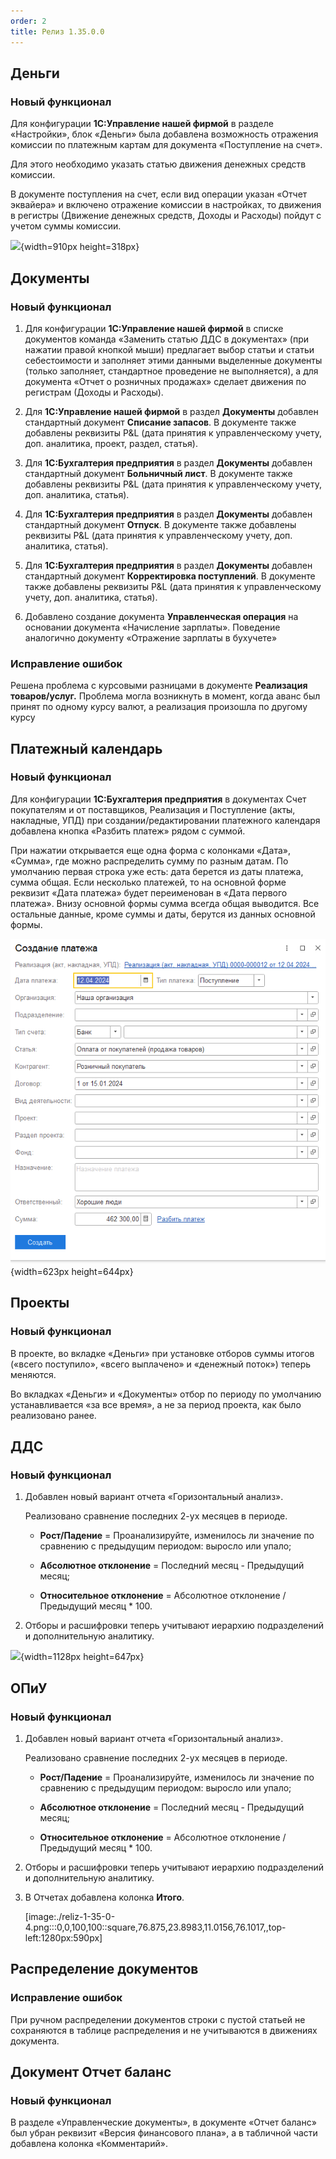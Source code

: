 ```yaml
---
order: 2
title: Релиз 1.35.0.0
---
```


## **Деньги**

### Новый функционал

Для конфигурации **1С:Управление нашей фирмой** в разделе «Настройки», блок «Деньги» была добавлена возможность отражения комиссии по платежным картам для документа «Поступление на счет».

Для этого необходимо указать статью движения денежных средств комиссии.

В документе поступления на счет, если вид операции указан «Отчет эквайера» и включено отражение комиссии в настройках, то движения в регистры (Движение денежных средств, Доходы и Расходы) пойдут с учетом суммы комиссии.

![](./reliz-1-35-0.png){width=910px height=318px}

## **Документы**

### Новый функционал

1. Для конфигурации **1С:Управление нашей фирмой** в списке документов команда «Заменить статью ДДС в документах» (при нажатии правой кнопкой мыши) предлагает выбор статьи и статьи себестоимости и заполняет этими данными выделенные документы (только заполняет, стандартное проведение не выполняется), а для документа «Отчет о розничных продажах» сделает движения по регистрам (Доходы и Расходы).

2. Для **1С:Управление нашей фирмой** в раздел **Документы** добавлен стандартный документ **Списание запасов**. В документе также добавлены реквизиты P&L (дата принятия к управленческому учету, доп. аналитика, проект, раздел, статья).

3. Для **1С:Бухгалтерия предприятия** в раздел **Документы** добавлен стандартный документ **Больничный лист**. В документе также добавлены реквизиты P&L (дата принятия к управленческому учету, доп. аналитика, статья).

4. Для **1С:Бухгалтерия предприятия** в раздел **Документы** добавлен стандартный документ **Отпуск**. В документе также добавлены реквизиты P&L (дата принятия к управленческому учету, доп. аналитика, статья).

5. Для **1С:Бухгалтерия предприятия** в раздел **Документы** добавлен стандартный документ **Корректировка поступлений**. В документе также добавлены реквизиты P&L (дата принятия к управленческому учету, доп. аналитика, статья).

6. Добавлено создание документа **Управленческая операция** на основании документа «Начисление зарплаты». Поведение аналогично документу «Отражение зарплаты в бухучете»

### Исправление ошибок

Решена проблема с курсовыми разницами в документе **Реализация товаров/услуг.** Проблема могла возникнуть в момент, когда аванс был принят по одному курсу валют, а реализация произошла по другому курсу

## **Платежный календарь**

### Новый функционал

Для  конфигурации **1С:Бухгалтерия предприятия**  в документах Счет покупателям и от поставщиков, Реализация и Поступление (акты, накладные, УПД) при создании/редактировании платежного календаря добавлена кнопка «Разбить платеж» рядом с суммой.

При нажатии открывается еще одна форма с колонками «Дата», «Сумма», где можно распределить сумму по разным датам. По умолчанию первая строка уже есть: дата берется из даты платежа, сумма общая. Если несколько платежей, то на основной форме реквизит «Дата платежа» будет переименован в «Дата первого платежа». Внизу основной формы сумма всегда общая выводится.  Все остальные данные, кроме суммы и даты, берутся из данных основной формы.

![](./reliz-1-35-0-0.png){width=623px height=644px}

## **Проекты**

### Новый функционал

В проекте, во вкладке «Деньги» при установке отборов суммы итогов («всего поступило», «всего выплачено» и «денежный поток») теперь меняются.

Во вкладках «Деньги» и «Документы» отбор по периоду по умолчанию устанавливается «за все время», а не за период проекта, как было реализовано ранее.

## **ДДС**

### Новый функционал

1. Добавлен новый вариант отчета «Горизонтальный анализ».

   Реализовано сравнение последних 2-ух месяцев в периоде.

   -  **Рост/Падение**  = Проанализируйте, изменилось ли значение по сравнению с предыдущим периодом: выросло или упало;

   -  **Абсолютное отклонение** = Последний месяц - Предыдущий месяц;

   -  **Относительное отклонение** = Абсолютное отклонение / Предыдущий месяц \* 100.

2. Отборы и расшифровки теперь учитывают иерархию подразделений и дополнительную аналитику.

![](./reliz-1-35-0-3.png){width=1128px height=647px}

## **ОПиУ**

### Новый функционал

1. Добавлен новый вариант отчета «Горизонтальный анализ».

   Реализовано сравнение последних 2-ух месяцев в периоде.

   -  **Рост/Падение**  = Проанализируйте, изменилось ли значение по сравнению с предыдущим периодом: выросло или упало;

   -  **Абсолютное отклонение** = Последний месяц - Предыдущий месяц;

   -  **Относительное отклонение** = Абсолютное отклонение / Предыдущий месяц \* 100.

2. Отборы и расшифровки теперь учитывают иерархию подразделений и дополнительную аналитику.

3. В Отчетах добавлена колонка **Итого**.

   [image:./reliz-1-35-0-4.png:::0,0,100,100::square,76.875,23.8983,11.0156,76.1017,,top-left:1280px:590px]

## **Распределение документов**

### Исправление ошибок

При ручном распределении документов строки с пустой статьей не сохраняются в таблице распределения и не учитываются в движениях документа.

## **Документ Отчет баланс**

### Новый функционал

В разделе «Управленческие документы», в документе «Отчет баланс» был убран реквизит «Версия финансового плана», а в табличной части добавлена колонка «Комментарий».